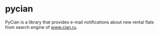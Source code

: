 pycian
======

PyCian is a library that provides e-mail notifications about new rental flats from search engine of www.cian.ru.
